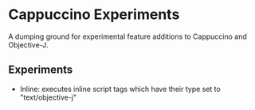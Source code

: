 Cappuccino Experiments
======================

A dumping ground for experimental feature additions to Cappuccino and Objective-J.

Experiments
-----------

* Inline: executes inline script tags which have their type set to "text/objective-j"
